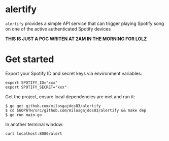 # alertify

`alertify` provides a simple API service that can trigger playing Spotify song on one of the active authenticated Spotify devices

**THIS IS JUST A POC WRITEN AT 2AM IN THE MORNING FOR LOLZ**

# Get started

Export your Spotify ID and secret keys via environment variables:

```
export SPOTIFY_ID="xxx"
export SPOTIFY_SECRET="xxx"
```

Get the project, ensure local dependencies are met and run it:

```
$ go get github.com/milosgajdos83/alertify
$ cd $GOPATH/src/github.com/milosgajdos83/alertify && make dep
$ go run main.go
```

In another terminal window:

```
curl localhost:8080/alert
```
